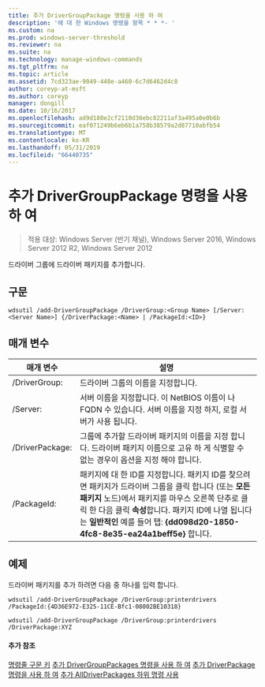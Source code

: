 ```yaml
---
title: 추가 DriverGroupPackage 명령을 사용 하 여
description: '에 대 한 Windows 명령을 항목 * * *- '
ms.custom: na
ms.prod: windows-server-threshold
ms.reviewer: na
ms.suite: na
ms.technology: manage-windows-commands
ms.tgt_pltfrm: na
ms.topic: article
ms.assetid: 7cd323ae-9049-448e-a460-6c7d6462d4c8
author: coreyp-at-msft
ms.author: coreyp
manager: dongill
ms.date: 10/16/2017
ms.openlocfilehash: ad9d180e2cf2110d36ebc82211af3a495a0e0b6b
ms.sourcegitcommit: eaf071249b6eb6b1a758b38579a2d87710abfb54
ms.translationtype: MT
ms.contentlocale: ko-KR
ms.lasthandoff: 05/31/2019
ms.locfileid: "66440735"
---
```

# <a name="using-the-add-drivergrouppackage-command"></a>추가 DriverGroupPackage 명령을 사용 하 여

>적용 대상: Windows Server (반기 채널), Windows Server 2016, Windows Server 2012 R2, Windows Server 2012

드라이버 그룹에 드라이버 패키지를 추가합니다.
## <a name="syntax"></a>구문
```
wdsutil /add-DriverGroupPackage /DriverGroup:<Group Name> [/Server:<Server Name>] {/DriverPackage:<Name> | /PackageId:<ID>}
```
## <a name="parameters"></a>매개 변수

|         매개 변수         |                                                                                                                                               설명                                                                                                                                               |
|---------------------------|---------------------------------------------------------------------------------------------------------------------------------------------------------------------------------------------------------------------------------------------------------------------------------------------------------|
| /DriverGroup:<Group Name> |                                                                                                                                 드라이버 그룹의 이름을 지정합니다.                                                                                                                                 |
|   /Server:<Server name>   |                                                                                  서버 이름을 지정합니다. 이 NetBIOS 이름이 나 FQDN 수 있습니다. 서버 이름을 지정 하지, 로컬 서버가 사용 됩니다.                                                                                  |
|   /DriverPackage:<Name>   |                                                                      그룹에 추가할 드라이버 패키지의 이름을 지정 합니다. 드라이버 패키지 이름으로 고유 하 게 식별할 수 없는 경우이 옵션을 지정 해야 합니다.                                                                       |
|      /PackageId:<ID>      | 패키지에 대 한 ID를 지정합니다. 패키지 ID를 찾으려면 패키지가 드라이버 그룹을 클릭 합니다 (또는 **모든 패키지** 노드)에서 패키지를 마우스 오른쪽 단추로 클릭 한 다음 클릭 **속성**합니다. 패키지 ID에 나열 됩니다는 **일반적인** 예를 들어 탭: **{dd098d20-1850-4fc8-8e35-ea24a1beff5e}** 합니다. |

## <a name="BKMK_examples"></a>예제
드라이버 패키지를 추가 하려면 다음 중 하나를 입력 합니다.
```
wdsutil /add-DriverGroupPackage /DriverGroup:printerdrivers /PackageId:{4D36E972-E325-11CE-Bfc1-08002BE10318}
```
```
wdsutil /add-DriverGroupPackage /DriverGroup:printerdrivers /DriverPackage:XYZ
```
#### <a name="additional-references"></a>추가 참조
[명령줄 구문 키](command-line-syntax-key.md)
[추가 DriverGroupPackages 명령을 사용 하 여](using-the-add-drivergrouppackages-command.md)
[추가 DriverPackage 명령을 사용 하 여](using-the-add-driverpackage-command.md)
[추가 AllDriverPackages 하위 명령 사용](using-the-add-alldriverpackages-subcommand.md)
